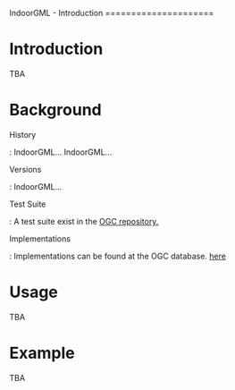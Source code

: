 IndoorGML - Introduction =====================

# Introduction

TBA

# Background

History

:   IndoorGML\... IndoorGML\...

Versions

:   IndoorGML\...

Test Suite

:   A test suite exist in the [OGC
    repository.](https://github.com/opengeospatial/ets-indoorgml10)

Implementations

:   Implementations can be found at the OGC database.
    [here](http://www.ogc.org/resource/products/byspec)

# Usage

TBA

# Example

TBA

